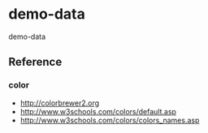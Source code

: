 # demo-data
demo-data


## Reference
### color
- http://colorbrewer2.org
- http://www.w3schools.com/colors/default.asp
- http://www.w3schools.com/colors/colors_names.asp
